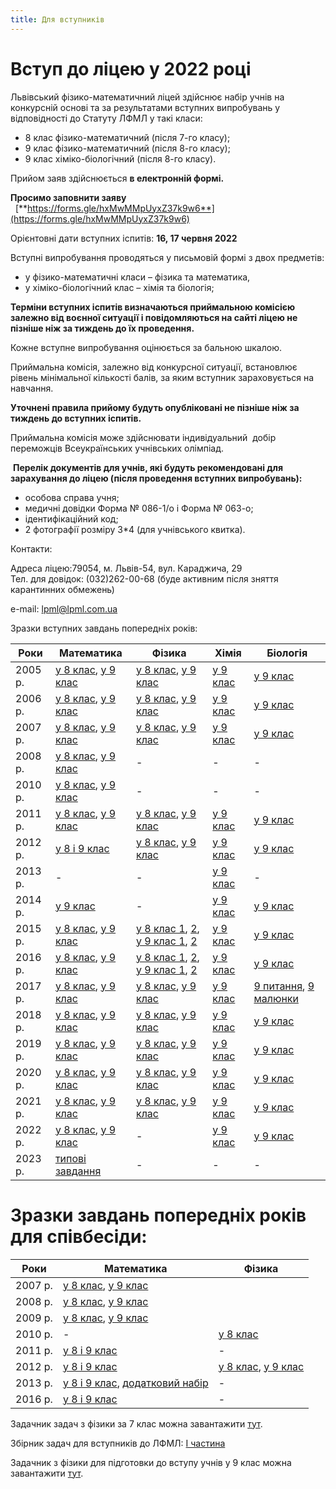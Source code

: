```yaml
---
title: Для вступників
---
```

# Вступ до ліцею у 2022 році

Львівський фізико-математичний ліцей здійснює набір учнів на конкурсній основі та за результатами вступних випробувань у відповідності до Статуту ЛФМЛ у такі класи:

-   8 клас фізико-математичний (після 7-го класу);
-   9 клас фізико-математичний (після 8-го класу);
-   9 клас хіміко-біологічний (після 8-го класу). 

Прийом заяв здійснюється **в електронній формі.**

**Просимо заповнити заяву**   [**https://forms.gle/hxMwMMpUyxZ37k9w6**](https://forms.gle/hxMwMMpUyxZ37k9w6)

Орієнтовні дати вступних іспитів: **16, 17 червня 2022**

Вступні випробування проводяться у письмовій формі з двох предметів:

-   у фізико-математичні класи – фізика та математика,
-   у хіміко-біологічний клас – хімія та біологія;

**Терміни вступних іспитів визначаються приймальною комісією залежно від воєнної ситуації і повідомляються на сайті ліцею не пізніше ніж за тиждень до їх проведення.**

Кожне вступне випробування оцінюється за бальною шкалою.

Приймальна комісія, залежно від конкурсної ситуації, встановлює рівень мінімальної кількості балів, за яким вступник зараховується на навчання.

**Уточнені правила прийому будуть опубліковані не пізніше ніж за тиждень до вступних іспитів.**

Приймальна комісія може здійснювати індивідуальний  добір переможців Всеукраїнських учнівських олімпіад.

 **Перелік документів для учнів, які будуть рекомендовані для зарахування до ліцею (після проведення вступних випробувань):**

-   особова справа учня;
-   медичні довідки Форма № 086-1/о і Форма № 063-о;
-   ідентифікаційний код;
-   2 фотографії розміру 3*4 (для учнівського квитка).

Контакти:

Адреса ліцею:79054, м. Львів-54, вул. Караджича, 29  
Тел. для довідок: (032)262-00-68 (буде активним після зняття карантинних обмежень)

e-mail: lpml@lpml.com.ua

  
  
Зразки вступних завдань попередніх років:  
  

| Роки | Математика | Фізика | Хімія | Біологія |
|------|------------|--------|-------|----------|
| 2005 р. | [у 8 клас](/files/for_entrants/matematik_8_05.doc), [у 9 клас](/files/for_entrants/matematik_9_05.doc) | [у 8 клас](/files/for_entrants/fizik_8_05.doc), [у 9 клас](/files/for_entrants/fizik_9_05.doc) | [у 9 клас](/files/for_entrants/himik_9_05.doc) | [у 9 клас](/files/for_entrants/biolog_9_02.doc) |
| 2006 р. | [у 8 клас](/files/for_entrants/matematik_8_06.doc), [у 9 клас](/files/for_entrants/matematik_9_06.doc) | [у 8 клас](/files/for_entrants/fizik_8_06.doc), [у 9 клас](/files/for_entrants/fizik_9_06.doc) | [у 9 клас](/files/for_entrants/himik_9_06.doc) | [у 9 клас](/files/for_entrants/biolog_9_06.doc) |
| 2007 р. | [у 8 клас](/files/for_entrants/matematik_8_07.doc), [у 9 клас](/files/for_entrants/matematik_9_07.doc) | [у 8 клас](/files/for_entrants/fizik_8_07.doc), [у 9 клас](/files/for_entrants/fizik_9_07.doc) | [у 9 клас](/files/for_entrants/himik_9_07.doc) | [у 9 клас](/files/for_entrants/biolog_9_07.doc) |
| 2008 р. | [у 8 клас](/files/for_entrants/matematik_8_08.doc), [у 9 клас](/files/for_entrants/matematik_9_08.doc) | - | - | - |
| 2010 р. | [у 8 клас](/files/for_entrants/matematik_8_10.doc), [у 9 клас](/files/for_entrants/matematik_9_10.doc) | - | - | - |
| 2011 р. | [у 8 клас](/files/for_entrants/matematik_8_11.doc), [у 9 клас](/files/for_entrants/matematik_9_11.doc) | [у 8 клас](/files/for_entrants/fizik_8_11.doc), [у 9 клас](/files/for_entrants/fizik_9_11.doc) | [у 9 клас](/files/for_entrants/himik_9_11.doc) | [у 9 клас](/files/for_entrants/biolog_11.doc) |
| 2012 р. | [у 8 і 9 клас](/files/for_entrants/mat_12.doc) | [у 8 клас](/files/for_entrants/fizik_8_12.doc), [у 9 клас](/files/for_entrants/fizik_9_12.doc) | [у 9 клас](/files/for_entrants/himik_12.doc) | [у 9 клас](/files/for_entrants/biolog_12.doc) |
| 2013 р. | - | - | [у 9 клас](/files/for_entrants/Хімія-2013.doc) | - |
| 2014 р. | [у 9 клас](/files/for_entrants/vstup_9_2014.jpg) | - | [у 9 клас](/files/for_entrants/Хімія-2013.doc) | [у 9 клас](/files/for_entrants/biol_2014.doc) |
| 2015 р. | [у 8 клас](/files/for_entrants/mat_8_2015.jpg), [у 9 клас ](/files/for_entrants/mat_9_2015.jpg) | [у 8 клас 1](/files/for_entrants/phiz1_8_2015.jpg), [2](/files/for_entrants/phiz2_8_2015.jpg), [у 9 клас 1](/files/for_entrants/phiz1_9_2015.jpg), [2](/files/for_entrants/phiz2_9_2015.jpg) | [у 9 клас](/files/for_entrants/chim2015.jpg) | [у 9 клас](/files/for_entrants/biol_2015.doc) |
| 2016 р. | [у 8 клас](/files/for_entrants/mat_8kl_2016.jpg), [у 9 клас ](/files/for_entrants/mat_9kl_2016.jpg) | [у 8 клас 1](/files/for_entrants/phiz_1_8kl_2016.jpg), [2](/files/for_entrants/phiz_2_8kl_2016.jpg), [у 9 клас 1](/files/for_entrants/phiz_1_9kl_2016.jpg), [2](/files/for_entrants/phiz_2_9kl_2016.jpg) | [у 9 клас](/files/for_entrants/хімія.docx) | [у 9 клас](/files/for_entrants/biol_2016.doc) |
| 2017 р. | [у 8 клас](/files/for_entrants/mat_8_2017.jpg), [у 9 клас ](/files/for_entrants/mat_9_2017.jpg) | [у 8 клас](/files/for_entrants/phiz_8_2017.docx), [у 9 клас ](/files/for_entrants/phiz_9_2017.docx) | [у 9 клас](/files/for_entrants/chim_2017.jpg) | [9 питання](/files/for_entrants/biol_2017_zavd.docx), [9 малюнки](/files/for_entrants/biol_2017_images.docx) | [](/files/for_entrants/chim_2017.jpg) |
| 2018 р. | [у 8 клас](/files/for_entrants/mat_8_2018.jpg), [у 9 клас](/files/for_entrants/mat_9_2018.jpg) | [у 8 клас](/files/for_entrants/phiz_8_2018.rar), [у 9 клас](/files/for_entrants/phiz_9_2018.rar) | [у 9 клас](/files/for_entrants/chim_2018.jpg) | [у 9 клас](/files/for_entrants/biol2018.rar) |
| 2019 р. | [у 8 клас](/files/for_entrants/mat8_2019.pdf), [у 9 клас](/files/for_entrants/mat9_2019.pdf) | [у 8 клас](/files/for_entrants/phiz8_2019.pdf), [у 9 клас](/files/for_entrants/phiz9_2019.pdf) | [у 9 клас](/files/for_entrants/chem2019.pdf) | [у 9 клас](/files/for_entrants/biol2019.pdf) |
| 2020 р. | [у 8 клас](/files/for_entrants/математика-8-2020.pdf), [у 9 клас](/files/for_entrants/математика-9-2020.pdf) | [у 8 клас](/files/for_entrants/phiz_8_2020.jpg), [у 9 клас](/files/for_entrants/phiz_9_2020.jpg) | [у 9 клас](/files/for_entrants/chim_2020.jpg) | [у 9 клас](/files/for_entrants/біологія-2020.pdf) |
| 2021 р. | [у 8 клас](/files/for_entrants/mat_8_2021.pdf), [у 9 клас](/files/for_entrants/mat_9_2021.pdf) | [у 8 клас](/files/for_entrants/phiz_8_2021.jpg), [у 9 клас](/files/for_entrants/phiz_9_2021.jpg) | [у 9 клас](/files/for_entrants/chem_2021.jpg) | [у 9 клас](/files/for_entrants/biol_2021.pdf) |
| 2022 р. | [у 8 клас](/files/for_entrants/math_8_2022.pdf), [у 9 клас](/files/for_entrants/math_9_2022.pdf) | - | [у 9 клас](/files/for_entrants/chem2022.pdf) | [у 9 клас](/files/for_entrants/bilo_2022.pdf) | 
| 2023 р. | [типові завдання](/files/for_entrants/типові-завдання-з-математики-для-вступників-в-лфмл.pdf) | - | - | - |


# Зразки завдань попередніх років для співбесіди:

| Роки | Математика | Фізика |
|---|---|---|
| 2007 р. | [у 8 клас](/files/for_entrants/sp_mat_8_07.doc), [у 9 клас](/files/for_entrants/sp_mat_9_07.doc) |
| 2008 р. | [у 8 клас](/files/for_entrants/336/sp_mat_8_08.doc), [у 9 клас](/files/for_entrants/sp_mat_9_08.doc) |
| 2009 р. | [у 8 клас](/files/for_entrants/sp_mat_8_09.doc), [у 9 клас](/files/for_entrants/sp_mat_9_09.doc) |
| 2010 р. | - | [у 8 клас](/files/for_entrants/sp_fiz_10.doc) |
| 2011 р. | [у 8 і 9 клас](/files/for_entrants/sp_mat_11.doc) | - |
| 2012 р. | [у 8 і 9 клас](/files/for_entrants/sp_mat_12.doc) | [у 8 клас](/files/for_entrants/sp_fizik_8_12.doc), [у 9 клас](/files/for_entrants/sp_fizik_9_12.doc) |
| 2013 р. | [у 8 і 9 клас](/files/for_entrants/Співбесіда-2013-р_матем.doc), [додатковий набір](/files/for_entrants/Добір-_матем_серпень.doc) | - |
| 2016 р. | [у 8 і 9 клас](/files/for_entrants/математика-співбесіда-2016.doc) | - |

Задачник задач з фізики за 7 клас можна завантажити [тут](files/for_entrants/фізика7_вступ.pdf "Фізика7 Вступ").

Збірник задач для вступників до ЛФМЛ: [І частина](files/for_entrants/збірник-2-част-з-фізики-для-вступників-до-лфмл.pdf "Збірник 2 част з фізики для вступників до ЛФМЛ.pdf")

Задачник з фізики для підготовки до вступу учнів у 9 клас можна завантажити [тут](files/for_entrants/gendenshteyn_l_e_gelfgat_i_m_kirik_l_a_zadachi_z_fiziki_8_kl.djvu "gendenshteyn_l_e_gelfgat_i_m_kirik_l_a_zadachi_z_fiziki_8_kl.djvu").
